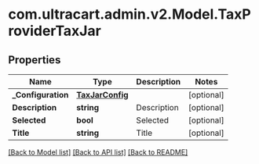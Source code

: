 
# com.ultracart.admin.v2.Model.TaxProviderTaxJar

## Properties

Name | Type | Description | Notes
------------ | ------------- | ------------- | -------------
**_Configuration** | [**TaxJarConfig**](TaxJarConfig.md) |  | [optional] 
**Description** | **string** | Description | [optional] 
**Selected** | **bool** | Selected | [optional] 
**Title** | **string** | Title | [optional] 

[[Back to Model list]](../README.md#documentation-for-models)
[[Back to API list]](../README.md#documentation-for-api-endpoints)
[[Back to README]](../README.md)

